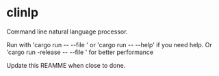 # clinlp
Command line natural language processor.

Run with 'cargo run -- --file <FILENAME>' or 'cargo run -- --help' if you need help.
Or 'cargo run -release -- --file <FILENAME>' for better performance

Update this REAMME when close to done.
